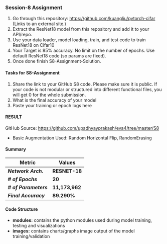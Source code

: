 ### **Session-8 Assignment**

1. Go through this repository: https://github.com/kuangliu/pytorch-cifar (Links to an external site.)
2. Extract the ResNet18 model from this repository and add it to your API/repo. 
3. Use your data loader, model loading, train, and test code to train ResNet18 on Cifar10
4. Your Target is 85% accuracy. No limit on the number of epochs. Use default ResNet18 code (so params are fixed). 
5. Once done finish S8-Assignment-Solution. 
 

#### **Tasks for S8-Assignment**

1. Share the link to your GitHub S8 code. Please make sure it is public. If your code is not modular or structured into different functional files, you will get 0 for the whole submission.
2. What is the final accuracy of your model
3. Paste your training or epoch logs here

#### **RESULT**
GitHub Source: https://github.com/upadhyayprakash/eva4/tree/master/S8
- Basic Augmentation Used: Random Horizontal Flip, RandomErasing


#### **Summary**

| Metric                | Values         |
| --------------------- | -------------- |
| ***Network Arch.***   | **RESNET-18**  |
| ***# of Epochs***     | **20**         |
| ***# of Parameters*** | **11,173,962** |
| ***Final Accuracy***  | **89.290%**    |

#### **Code Structure**
- **modules:** contains the python modules used during model training, testing and visualizations
- **images:** contains charts/graphs image output of the model training/validation
